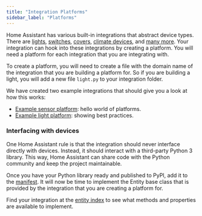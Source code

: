 ```yaml
---
title: "Integration Platforms"
sidebar_label: "Platforms"
---
```


Home Assistant has various built-in integrations that abstract device types. There are [lights](core/entity/light.md), [switches](core/entity/switch.md), [covers](core/entity/cover.md), [climate devices](core/entity/climate.md), and [many more](core/entity.md). Your integration can hook into these integrations by creating a platform. You will need a platform for each integration that you are integrating with.

To create a platform, you will need to create a file with the domain name of the integration that you are building a platform for. So if you are building a light, you will add a new file `light.py` to your integration folder.

We have created two example integrations that should give you a look at how this works:

- [Example sensor platform](https://github.com/home-assistant/example-custom-config/tree/master/custom_components/example_sensor/): hello world of platforms.
- [Example light platform](https://github.com/home-assistant/example-custom-config/tree/master/custom_components/example_light/): showing best practices.

### Interfacing with devices

One Home Assistant rule is that the integration should never interface directly with devices. Instead, it should interact with a third-party Python 3 library. This way, Home Assistant can share code with the Python community and keep the project maintainable.

Once you have your Python library ready and published to PyPI, add it to the [manifest](creating_integration_manifest.md). It will now be time to implement the Entity base class that is provided by the integration that you are creating a platform for.

Find your integration at the [entity index](core/entity.md) to see what methods and properties are available to implement.
